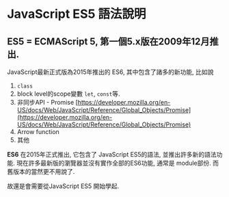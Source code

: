 # JavaScript ES5 語法說明

## ES5 = ECMAScript 5, 第一個5.x版在2009年12月推出.

JavaScript最新正式版為2015年推出的 ES6, 其中包含了諸多的新功能, 比如說
1. `class`
2. block level的scope變數 `let`, `const`等.
3. 非同步API - Promise [https://developer.mozilla.org/en-US/docs/Web/JavaScript/Reference/Global_Objects/Promise](https://developer.mozilla.org/en-US/docs/Web/JavaScript/Reference/Global_Objects/Promise)
4. Arrow function 
5. 其他

**ES6** 在2015年正式推出, 它包含了 JavaScript ES5的語法, 並推出許多新的語法功能. 現在許多最新版的瀏覽器並沒有實作全部的ES6功能, 通常是 module部份. 而舊版本的當然更不用說了.  

故還是會需要從JavaScript ES5 開始學起.
